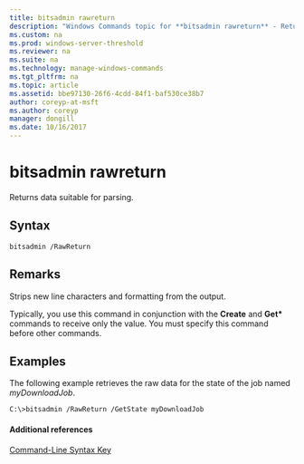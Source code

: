 ```yaml
---
title: bitsadmin rawreturn
description: "Windows Commands topic for **bitsadmin rawreturn** - Returns data suitable for parsing."
ms.custom: na
ms.prod: windows-server-threshold
ms.reviewer: na
ms.suite: na
ms.technology: manage-windows-commands
ms.tgt_pltfrm: na
ms.topic: article
ms.assetid: bbe97130-26f6-4cdd-84f1-baf530ce38b7
author: coreyp-at-msft
ms.author: coreyp
manager: dongill
ms.date: 10/16/2017
---
```


# bitsadmin rawreturn



Returns data suitable for parsing.

## Syntax

```
bitsadmin /RawReturn
```

## Remarks

Strips new line characters and formatting from the output.

Typically, you use this command in conjunction with the **Create** and **Get\*** commands to receive only the value. You must specify this command before other commands.

## <a name="BKMK_examples"></a>Examples

The following example retrieves the raw data for the state of the job named *myDownloadJob*.
```
C:\>bitsadmin /RawReturn /GetState myDownloadJob
```

#### Additional references

[Command-Line Syntax Key](command-line-syntax-key.md)